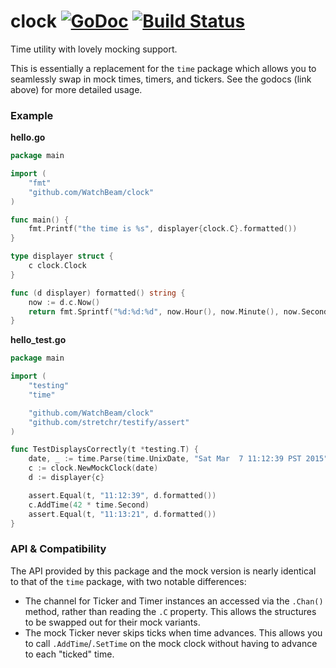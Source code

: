 # clock [![GoDoc](https://godoc.org/github.com/WatchBeam/clock?status.svg)](https://godoc.org/github.com/WatchBeam/clock) [![Build Status](https://travis-ci.org/mixer/clock.svg)](https://travis-ci.org/mixer/clock)

Time utility with lovely mocking support.

This is essentially a replacement for the `time` package which allows you to seamlessly swap in mock times, timers, and tickers. See the godocs (link above) for more detailed usage.

### Example

**hello.go**

```go
package main

import (
    "fmt"
    "github.com/WatchBeam/clock"
)

func main() {
    fmt.Printf("the time is %s", displayer{clock.C}.formatted())
}

type displayer struct {
    c clock.Clock
}

func (d displayer) formatted() string {
    now := d.c.Now()
    return fmt.Sprintf("%d:%d:%d", now.Hour(), now.Minute(), now.Second())
}
```

**hello_test.go**

```go
package main

import (
    "testing"
    "time"

    "github.com/WatchBeam/clock"
    "github.com/stretchr/testify/assert"
)

func TestDisplaysCorrectly(t *testing.T) {
    date, _ := time.Parse(time.UnixDate, "Sat Mar  7 11:12:39 PST 2015")
    c := clock.NewMockClock(date)
    d := displayer{c}

    assert.Equal(t, "11:12:39", d.formatted())
    c.AddTime(42 * time.Second)
    assert.Equal(t, "11:13:21", d.formatted())
}
```

### API & Compatibility

The API provided by this package and the mock version is nearly identical to that of the `time` package, with two notable differences:
 - The channel for Ticker and Timer instances an accessed via the `.Chan()` method, rather than reading the `.C` property. This allows the structures to be swapped out for their mock variants.
 - The mock Ticker never skips ticks when time advances. This allows you to call `.AddTime`/`.SetTime` on the mock clock without having to advance to each "ticked" time.
